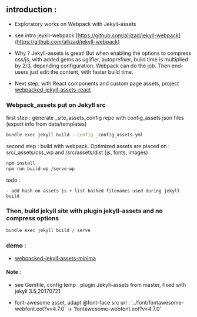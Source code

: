 ## introduction :

- Exploratory works on Webpack with Jekyll-assets

- see intro jeykll-webpack [https://github.com/allizad/jekyll-webpack](https://github.com/allizad/jekyll-webpack)

- Why ? Jekyll-assets is great! But when enabling the options to compress css/js, with added gems as uglifier, autoprefixer, build time is multiplied by 2/3, depending configuration. Webpack can do the job. Then end-users just edit the content, with faster build time.

- Next step, with React components and custom page assets, project [webpacked-jekyll-assets-react](https://github.com/admien33/webpacked-jekyll-assets-react)


### Webpack_assets put on Jekyll src

first step : generate _site_assets_config repo with config_assets json files (export info from data/templates)

```bash
bundle exec jekyll build --config _config_assets.yml
```

second step : build with webpack. Optimized assets are placed on : src/_assets/css_wp and /src/assets/dist (js, fonts, images)

```bash
npm install
npm run build-wp /serve-wp
```

todo : 
	
	- add hash on assets js + list hashed filenames used during jekyll build



### Then, build jekyll site with plugin jekyll-assets and no compress options

```bash
bundle exec jekyll build / serve
```


### demo :

- [webpacked-jekyll-assets-minima](https://d2m.tech/webpacked-jekyll-assets-minima/)





#### Note  :

- see Gemfile, config temp :  plugin Jekyll-assets from master, fixed with jekyll 3.5,20170721

- font-awesome asset, adapt @font-face src url : '../font/fontawesome-webfont.eot?v=4.7.0' -> 'fontawesome-webfont.eot?v=4.7.0'




